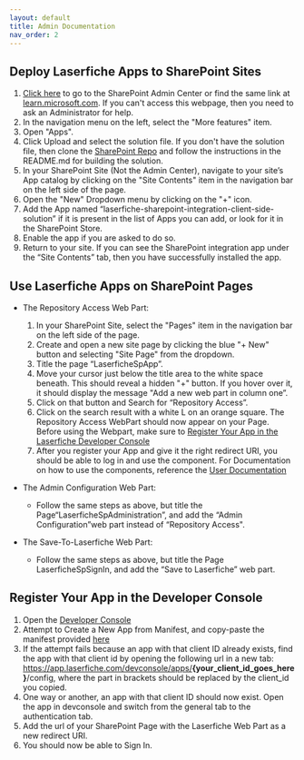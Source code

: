 ```yaml
---
layout: default
title: Admin Documentation
nav_order: 2
---
```


## Deploy Laserfiche Apps to SharePoint Sites

1. [Click here](https://go.microsoft.com/fwlink/?linkid=2185219) to go to the SharePoint Admin Center or find the same link at [learn.microsoft.com](https://learn.microsoft.com/en-us/sharepoint/sharepoint-admin-role#about-the-sharepoint-administrator-role-in-microsoft-365). If you can't access this webpage, then you need to ask an Administrator for help.
1. In the navigation menu on the left, select the "More features" item.
1. Open "Apps".
1. Click Upload and select the solution file. If you don't have the solution file, then clone the [SharePoint Repo](https://github.com/Laserfiche/laserfiche-sharepoint-integration) and follow the instructions in the README.md for building the
solution.
1. In your SharePoint Site (Not the Admin Center), navigate to your
site’s App catalog by clicking on the "Site Contents" item in the
navigation bar on the left side of the page.
1. Open the "New" Dropdown menu by clicking on the "+" icon.
1. Add the App named “laserfiche-sharepoint-integration-client-side-solution” if it is present in the list of Apps you can add, or look for it in the SharePoint Store. 
1. Enable the app if you are asked to do so.
1. Return to your site. If you can see  the SharePoint integration app under the “Site Contents” tab, then you have successfully installed the app.


## Use Laserfiche Apps on SharePoint Pages

- The Repository Access Web Part:
    1. In your SharePoint Site, select the "Pages" item in the navigation bar on the left side of the page.
    1. Create and open a new site page by clicking the blue "+ New" button and selecting "Site Page" from the dropdown.
    1. Title the page “LaserficheSpApp”.
    1. Move your cursor just below the title area to the white space beneath. This should reveal a hidden "+" button. If you hover over it, it should display the message "Add a new web part in column one”.
    1. Click on that button and Search for “Repository Access”.
    1. Click on the search result with a white L on an orange square. The Repository Access WebPart should now appear on your Page. Before using the Webpart, make sure to [Register Your App in the Laserfiche Developer Console](https://laserfiche.github.io/laserfiche-sharepoint-integration/docs/admin-documentation.html#how-to-register-your-app-in-the-developer-console)
    1. After you register your App and give it the right redirect URI, you should be able to log in and use the component. For Documentation on how to use the components, reference the [User Documentation](./user-documentation.html)

- The Admin Configuration Web Part:
    - Follow the same steps as above, but title the Page“LaserficheSpAdministration”, and add the “Admin Configuration”web part instead of “Repository Access".
- The Save-To-Laserfiche Web Part:
    - Follow the same steps as above, but title the Page LaserficheSpSignIn, and add the “Save to Laserfiche” web part.

## Register Your App in the Developer Console
1. Open the [Developer Console](https://developer.laserfiche.com/developer-console.html)
1. Attempt to Create a New App from Manifest, and copy-paste the manifest provided [here](https://github.com/Laserfiche/laserfiche-sharepoint-integration/blob/1.x/UserDocuments/Laserfiche%20SharePoint%20Integration%20AppManifest.json)
1. If the attempt fails because an app with that client ID already exists, find the app with that client id by opening the following url in a new tab: https://app.laserfiche.com/devconsole/apps/<b>{your_client_id_goes_here}</b>/config, where the part in brackets should be replaced by the client_id you copied.
1. One way or another, an app with that client ID should now exist. Open the app in devconsole and switch from the general tab to the authentication tab.
1. Add the url of your SharePoint Page with the Laserfiche Web Part as a new redirect URI.
1. You should now be able to Sign In.
